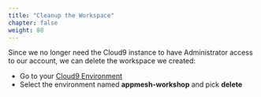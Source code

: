 ```yaml
---
title: "Cleanup the Workspace"
chapter: false
weight: 80
---
```


Since we no longer need the Cloud9 instance to have Administrator access
to our account, we can delete the workspace we created:

- Go to your [Cloud9 Environment](https://console.aws.amazon.com/cloud9/home)
- Select the environment named **appmesh-workshop** and pick **delete**
